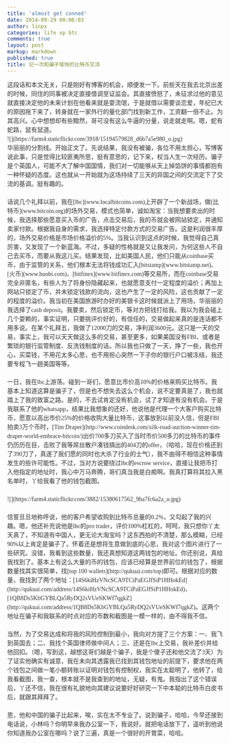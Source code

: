 ```yaml
---
title: 'almost get conned'
date: 2014-09-29 00:06:03
author: linpx
categories: life xp btc
comments: true
layout: post
markup: markdown
published: true
title: 记一次和骗子愉快的比特币交流
---
```

<div style="font:14px/1.5 'Lucida Grande', '微软雅黑';color:#333;"><p style="line-height: 1.5; font-family: 'Lucida Grande'; margin: 0px;">这段话和本文无关，只是刚好有博客的机会，顺便发一下。前些天在我去北京出差的时候，同住的同事被决定直接借调至证监会。其直接愤怒了，未征求过他的意见就直接决定他的未来计划在他看来就是耍流氓，于是就借以需要谈恋爱，年纪已大的原因拖下来了，转身就在一家外行的量化部门找到新工作，工资翻一倍不止。为其高兴。心中想想却有些黯然，哥可没有这么牛逼的分量，说走就走啊。嗯，蛇有蛇路，鼠有鼠道。</p><p style="line-height: 1.5; font-family: 'Lucida Grande'; margin: 0px;">![](https://farm4.staticflickr.com/3918/15194579828_d6b7a5e980_o.jpg)</p><p style="line-height: 1.5; font-family: 'Lucida Grande'; margin: 0px;">华丽丽的分割线。开始正文了。先说结果，我没有被骗，各位不用太担心，写博客说此事，只是觉得比较匪夷所思，挺有意思的，记下来，权当人生一次经历。骗子是个英国人，可能不大了解中国国情，我们对一切能够从天上掉馅饼的事情都抱有一种怀疑的态度。这也就从一开始就为这场持续了三天的异国之间的交流定下了交流的基调。挺有趣的。</p><p style="line-height: 1.5; font-family: 'Lucida Grande'; margin: 0px;"><br></p><p style="line-height: 1.5; font-family: 'Lucida Grande'; margin: 0px;">话说几个礼拜以前，我在[lbc](www.localbitcoins.com)上开辟了一个新战场，做[比特币](www.bitcoin.org)的场外交易，模式也简单，诚如淘宝：当我想要卖出的时候，我选择那些愿意买入币的广告，点击交易后，我的币就会被网站锁定，并通知卖家付款。根据我自身的需求，我选择特定付款方式的交易广告。这是利润很丰厚的，场外交易价格是市场价格溢价的5%。当我认识到这点的时候，我觉得自己真厉害，又发现了一个新蓝海。不过，多疑的性格就是又让我发问，为何这些人不自己去买币，而要从我这儿买。结果发现，比如美国人民，他们只能从coinbase买币，由于监管的关系，他们根本无法将钱成功汇入[bitstamp](www.bitstamp.net)、[火币](www.huobi.com)、[bitfinex](www.bitfinex.com)等交易所，而在coinbase交易完全非匿名，有些人为了将身份隐藏起来，也就愿意支付一定程度的溢价；再加上网站只锁定了币，并未锁定钱款的流向，这也产生了一定的风险，这也贡献了一定的程度的溢价。我当初在美国旅游时办好的美银卡这时候就派上了用场，华丽丽的我选择了cash deposit。我要卖，然后锁定币，等对方把钱打给我。我以为我会碰上几个耍赖的，事实证明，只要挑评价好的，有信任的，交易做起来真的是连话都不用多说。在某个礼拜五，我做了12000刀的交易，净利润3600元。这只是一天的交易，事实上，我可以天天做这么多的交易，甚至更多，如果美国没有FBI、或者是繁琐的银行监管制度、反洗钱制度的话。所以我也只做了一天，挣了一些，我也开心，买菜钱，不用花太多心思，也不用担心突然一下子你的银行户口被冻结，我还要专程飞一趟美国等等。</p><p style="line-height: 1.5; font-family: 'Lucida Grande'; margin: 0px;"><br></p><p style="line-height: 1.5; font-family: 'Lucida Grande'; margin: 0px;">一日，我在lbc上游荡。碰到一哥们，愿意比市价高10%的价格来购买比特币。我基本上知道这算是骗子了，但是也不想失去这么个机会，说不定要真是了，我也就踏上了我的致富之路。是的，不去试肯定没有机会，试了才知道有没有机会。于是我联系了他的whatsapp，结果比我想象的还好，他说他是代理一个大客户购买比特币，愿意以高出市价25%的价格收购大量比特币，这事放到以前没人信，但是FBI拍卖3万个币时，[Tim Draper](http://www.coindesk.com/silk-road-auction-winner-tim-draper-world-embrace-bitcoin/)出价700多刀买入了当时市价500多刀的比特币的事件仍历历在目，击败了我等屌丝散户凑钱搞出的404刀的offer，（哈哈，现在价格还到了390刀了，真遂了我们愿的同时也大杀了行业的士气），我不由得不相信这种事情发生的些许可能性。不过，当对方说要绕过lbc的escrow service，直接让我把币打入他指定的地址时，我心中万马奔腾，哥们真当我是白痴啊。我真打算将其拉入黑名单时，丫给我看了他的钱包截图。</p><p style="line-height: 1.5; font-family: 'Lucida Grande'; margin: 0px;"><br></p><p style="line-height: 1.5; font-family: 'Lucida Grande'; margin: 0px;">![](https://farm4.staticflickr.com/3882/15380617562_9ba7fc6a2a_o.jpg)</p><p style="line-height: 1.5; font-family: 'Lucida Grande'; margin: 0px;"><br></p><p style="line-height: 1.5; font-family: 'Lucida Grande'; margin: 0px;">信誓旦旦地称呼说，他的客户希望收购到比特币总量的0.2%，又勾起了我的兴趣。嗯，他还补充说他是lbc的pro trader，评价100%杠杠的，呵呵，我只想你丫太天真了，不知道有中国人，更无论大淘宝吗？这东西拍的不清楚，那么模糊，已经90%以上肯定是骗子了。怀着还是想将生意做到底的心思，我对这个图片进行了一些研究。没错，我看到这些数量，我还真想知道这两钱包的地址。你还别说，真给我找到了。基本上有这么大量的币的钱包，应该已经算是世界前位的钱包了，根据数量找其实很简单，找[top 100 wallets](http://qukuai.com/top)即可。根据对应的数量，我找到了两个地址：[14S6kiHzVNcSCA9TCiPaEGJfSiP1HHokEd](http://qukuai.com/address/14S6kiHzVNcSCA9TCiPaEGJfSiP1HHokEd)、[1QB8Ds5KbGYBLQa5RyDQ2sVUeSKWf7qgkZ](http://qukuai.com/address/1QB8Ds5KbGYBLQa5RyDQ2sVUeSKWf7qgkZ)。这两个地址在骗子和我联系的时点对应的币数和截图是一模一样的，由不得我不信。</p><p style="line-height: 1.5; font-family: 'Lucida Grande'; margin: 0px;"><br></p><p style="line-height: 1.5; font-family: 'Lucida Grande'; margin: 0px;">当然，为了交易达成和将我的风险控制到最小，我向对方提了三个方案：一、我飞到英国去；二、我找个英国律师做中间人；三、还是在lbc上交易，我补差价并给他回扣。（嗯，写到这，越想这哥们越是个骗子，我是个傻子还和他交流了3天）为了证实他确实有诚意，我在未向其透露我已找到其钱包地址的前提下，要求他在两个钱包之间做一笔小额转账以证明对钱包有控制权，我实在太聪明了，他转了，给我看截图，我一查，根本就不是我查到的地址，无疑，有鬼。我指出了这个错误后，丫还不信，我在很有礼貌地向其建议说要好好研究一下中本聪的比特币白皮书后，就跟其拜拜了。</p><p style="line-height: 1.5; font-family: 'Lucida Grande'; margin: 0px;"><br></p><p style="line-height: 1.5; font-family: 'Lucida Grande'; margin: 0px;">恩，他和中国的骗子比起来，唉，实在太不专业了。说到骗子，哈哈，今早还接到电话说，小林吗？你明早来我办公室一下，我说好。就把电话放下了，遥听到他说你知道我办公室在哪吗？说了三遍，真是一个很好的开胃菜，哈哈。</p></div>